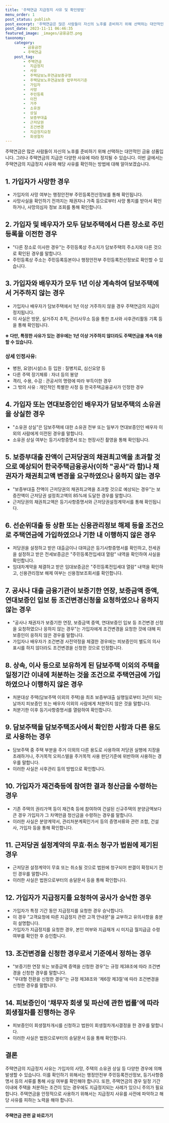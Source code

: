 ```yaml
---
title: '주택연금 지급정지 사유 및 확인방법'
menu_order: 1
post_status: publish
post_excerpt: '주택연금은 많은 사람들이 자신의 노후를 준비하기 위해 선택하는 대안적인 금융 상품입니다. 그러나 주택연금의 지급은 다양한 사유에 따라 정지될 수 있습니다. 이번 글에서는 주택연금의 지급정지 사유와 해당 사유를 확인하는 방법에 대해 알아보겠습니다.'
post_date: 2023-11-11 06:46:35
featured_image: _images/금융금전.png
taxonomy:
    category:
        - 금융금전
        - 주택연금
    post_tag:
        - 주택연금
        -  지급정지
        -  사유
        -  주택담보노후연금보증규정
        -  주택담보노후연금보증 업무처리기준
        -  가입자
        -  사망
        -  주민등록
        -  이전
        -  거주
        -  소유권
        -  상실
        -  보증부대출
        -  근저당권
        -  조건변경
        -  지급정지요청
        -  회생절차
---
```



주택연금은 많은 사람들이 자신의 노후를 준비하기 위해 선택하는 대안적인 금융 상품입니다. 그러나 주택연금의 지급은 다양한 사유에 따라 정지될 수 있습니다. 이번 글에서는 주택연금의 지급정지 사유와 해당 사유를 확인하는 방법에 대해 알아보겠습니다.

## 1. 가입자가 사망한 경우
- 가입자의 사망 여부는 행정안전부 주민등록전산정보를 통해 확인됩니다.
- 사망사실을 확인하기 전까지는 채권자나 가족 등으로부터 사망 통지를 받아서 확인하거나, 사망의심자 정보 조회를 통해 확인합니다.

## 2. 가입자 및 배우자가 모두 담보주택에서 다른 장소로 주민등록을 이전한 경우
- "다른 장소로 이사한 경우"는 주민등록상 주소지가 담보주택의 주소지와 다른 것으로 확인된 경우를 말합니다.
- 주민등록상 주소는 주민등록등본이나 행정안전부 주민등록전산정보로 확인할 수 있습니다.

## 3. 가입자와 배우자가 모두 1년 이상 계속하여 담보주택에서 거주하지 않는 경우
- 가입자나 배우자가 담보주택에서 1년 이상 거주하지 않을 경우 주택연금의 지급이 정지됩니다.
- 이 사실은 방문, 실거주지 추적, 관리사무소 등을 통한 조사와 사후관리활동 기록 등을 통해 확인됩니다.

**※ 다만, 특정한 사유가 있는 경우에는 1년 이상 거주하지 않더라도 주택연금을 계속 이용할 수 있습니다.**

### 상세 인정사유:
- 병원, 요양(시설)소 등 입원 : 질병치료, 심신요양 등
- 다른 주택 장기체류 : 자녀 등의 봉양
- 격리, 수용, 수감 : 관공서의 명령에 따라 부득이한 경우
- 그 밖의 사유 : 개인적인 특별한 사정 등 한국주택금융공사가 인정한 경우

## 4. 가입자 또는 연대보증인인 배우자가 담보주택의 소유권을 상실한 경우
- "소유권 상실"은 담보주택에 대한 소유권 전부 또는 일부가 연대보증인인 배우자 이외의 사람에게 이전된 경우를 말합니다.
- 소유권 상실 여부는 등기사항증명서 또는 현장사진 촬영을 통해 확인됩니다.

## 5. 보증부대출 잔액이 근저당권의 채권최고액을 초과할 것으로 예상되어 한국주택금융공사(이하 "공사"라 함)나 채권자가 채권최고액 변경을 요구하였으나 응하지 않는 경우
- "보증부대출 잔액이 근저당권의 채권최고액을 초과할 것으로 예상되는 경우"는 보증잔액이 근저당권 설정최고액의 85%에 도달한 경우를 말합니다.
- 근저당권의 채권최고액은 등기사항증명서와 근저당권설정계약서를 통해 확인됩니다.

## 6. 선순위대출 등 상환 또는 신용관리정보 해제 등을 조건으로 주택연금에 가입하였으나 기한 내 이행하지 않은 경우
- 저당권을 설정하고 받은 대출금이나 대여금은 등기사항증명서를 확인하고, 전세권을 설정하고 받은 전세보증금은 "주민등록전입세대 열람" 내역을 확인하여 사실을 확인합니다.
- 임대차계약을 체결하고 받은 임대보증금은 "주민등록전입세대 열람" 내역을 확인하고, 신용관리정보 해제 여부는 신용정보조회서를 확인합니다.

## 7. 공사나 대출 금융기관이 보증기한 연장, 보증금액 증액, 연대보증인 입보 등 조건변경신청을 요청하였으나 응하지 않는 경우
- "공사나 채권자가 보증기한 연장, 보증금액 증액, 연대보증인 입보 등 조건변경 신청을 요청하였으나 응하지 않는 경우"는 가입자에게 조건변경을 요청한 것에 대해 피보증인이 응하지 않은 경우를 말합니다.
- 가입자나 배우자가 조건변경 사전약정을 체결한 경우에는 피보증인이 별도의 의사표시를 하지 않더라도 조건변경을 신청한 것으로 인정합니다.

## 8. 상속, 이사 등으로 보유하게 된 담보주택 이외의 주택을 일정기간 이내에 처분하는 것을 조건으로 주택연금에 가입하였으나 이행하지 않은 경우
- 처분대상 주택(담보주택 이외의 주택)을 최초 보증부대출 실행일로부터 3년이 되는 날까지 피보증인 또는 배우자 이외의 사람에게 처분하지 않은 것을 말합니다.
- 처분기한 이후 등기사항증명서를 열람하여 확인합니다.

## 9. 담보주택을 담보주택조사에서 확인한 사항과 다른 용도로 사용하는 경우
- 담보주택 중 주택 부분을 주거 이외의 다른 용도로 사용하여 저당권 실행에 지장을 초래하거나, 주거목적 오피스텔을 주거목적 사용 판단기준에 위반하여 사용하는 경우를 말합니다.
- 이러한 사실은 사후관리 등의 방법으로 확인합니다.

## 10. 가입자가 재건축등에 참여한 결과 청산금을 수령하는 경우
- 기존 주택의 권리가액 등이 재건축 등에 참여하여 건설된 신규주택의 분양금액보다 큰 경우 가입자가 그 차액만큼 청산금을 수령하는 경우를 말합니다.
- 이러한 사실은 분양계약서, 관리처분계획인가서 등의 증명서류와 관련 조합, 건설사, 가입자 등을 통해 확인합니다.

## 11. 근저당권 설정계약의 무효·취소 청구가 법원에 제기된 경우
- 근저당권 설정계약이 무효 또는 취소될 것으로 법원에 청구되어 판결이 확정되기 전인 경우를 말합니다.
- 이러한 사실은 법원으로부터의 송달문서 등을 통해 확인합니다.

## 12. 가입자가 지급정지를 요청하여 공사가 승낙한 경우
- 가입자가 특정 기간 동안 지급정지를 요청한 경우 승낙합니다.
- 이 경우 "고객요청에 따른 지급정지 관련 고객 안내문"을 교부하고 유의사항을 충분히 설명합니다.
- 가입자가 지급정지를 요청한 경우, 본인 여부와 지급재개 시 미지급 월지급금 수령 여부를 확인한 후 승인합니다.

## 13. 조건변경을 신청한 경우로서 기준에서 정하는 경우
- "보증기한 연장 또는 보증금액 증액을 신청한 경우"는 규정 제38조에 따라 조건변경을 신청한 경우를 말합니다.
- "우대형 전환을 신청한 경우"는 규정 제38조와 '제6장 제3절'에 따라 조건변경을 신청한 경우를 말합니다.

## 14. 피보증인이 '채무자 회생 및 파산에 관한 법률'에 따라 회생절차를 진행하는 경우
- 피보증인이 회생절차개시를 신청하고 법원이 회생절차개시결정을 한 경우를 말합니다.
- 이러한 사실은 법원으로부터의 송달문서 등을 통해 확인합니다.

## 결론

주택연금의 지급정지 사유는 가입자의 사망, 주택의 소유권 상실 등 다양한 경우에 의해 발생할 수 있습니다. 이를 확인하기 위해서는 행정안전부 주민등록전산정보, 등기사항증명서 등의 서류를 통해 사실 여부를 확인해야 합니다. 또한, 주택연금의 경우 일정 기간 이내에 주택을 처분하는 조건이 있는 경우에도 지급정지되는 사례가 있으니 주의가 필요합니다. 주택연금을 안정적으로 사용하기 위해서는 지급정지 사유를 사전에 파악하고 해당 사유를 피하는 노력을 해야 합니다.
<!-- wp:separator -->
<hr class="wp-block-separator has-alpha-channel-opacity"/>
<!-- /wp:separator -->

<!-- wp:group {"backgroundColor":"base","layout":{"type":"constrained"}} -->
<div class="wp-block-group has-base-background-color has-background"><!-- wp:paragraph {"align":"center","fontSize":"medium"} -->
<p class="has-text-align-center has-large-font-size"><strong>주택연금 관련 글 바로가기</strong></p>
<!-- /wp:paragraph -->


<!-- wp:latest-posts
{"categories":[{"id":14528,"count":19,"description":"","link":"https://uknowlaw.com/category/%ec%a3%bc%ed%83%9d%ec%97%b0%ea%b8%88/","name":"주택연금","slug":"주택연금","taxonomy":"category","parent":0,"meta":[],"_links":{"self":[{"href":"https://uknowlaw.com/wp-json/wp/v2/categories/14528"}],"collection":[{"href":"https://uknowlaw.com/wp-json/wp/v2/categories"}],"about":[{"href":"https://uknowlaw.com/wp-json/wp/v2/taxonomies/category"}],"wp:post_type":[{"href":"https://uknowlaw.com/wp-json/wp/v2/posts?categories=14528"}],"curies":[{"name":"wp","href":"https://api.w.org/{rel}","templated":true}]}}],"postsToShow":100,"excerptLength":28,"postLayout":"grid","columns":2,"featuredImageAlign":"left","featuredImageSizeSlug":"large","fontSize":"small"} /--></div>
<!-- /wp:group -->